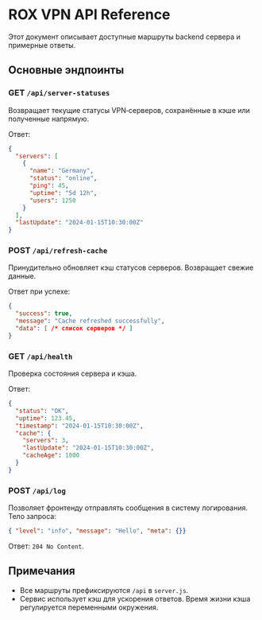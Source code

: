 # ROX VPN API Reference

Этот документ описывает доступные маршруты backend сервера и примерные ответы.

## Основные эндпоинты

### GET `/api/server-statuses`
Возвращает текущие статусы VPN‑серверов, сохранённые в кэше или полученные напрямую.

Ответ:
```json
{
  "servers": [
    {
      "name": "Germany",
      "status": "online",
      "ping": 45,
      "uptime": "5d 12h",
      "users": 1250
    }
  ],
  "lastUpdate": "2024-01-15T10:30:00Z"
}
```

### POST `/api/refresh-cache`
Принудительно обновляет кэш статусов серверов. Возвращает свежие данные.

Ответ при успехе:
```json
{
  "success": true,
  "message": "Cache refreshed successfully",
  "data": [ /* список серверов */ ]
}
```

### GET `/api/health`
Проверка состояния сервера и кэша.

Ответ:
```json
{
  "status": "OK",
  "uptime": 123.45,
  "timestamp": "2024-01-15T10:30:00Z",
  "cache": {
    "servers": 3,
    "lastUpdate": "2024-01-15T10:30:00Z",
    "cacheAge": 1000
  }
}
```

### POST `/api/log`
Позволяет фронтенду отправлять сообщения в систему логирования.
Тело запроса:
```json
{ "level": "info", "message": "Hello", "meta": {}} 
```
Ответ: `204 No Content`.

## Примечания
- Все маршруты префиксируются `/api` в `server.js`.
- Сервис использует кэш для ускорения ответов. Время жизни кэша регулируется переменными окружения.
